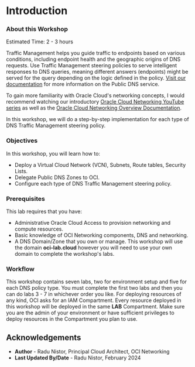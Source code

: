 # Introduction

### About this Workshop

Estimated Time: 2 - 3 hours

Traffic Management helps you guide traffic to endpoints based on various conditions, including endpoint health and the geographic origins of DNS requests. Use Traffic Management steering policies to serve intelligent responses to DNS queries, meaning different answers (endpoints) might be served for the query depending on the logic defined in the policy. [Visit our documentation](https://docs.oracle.com/en-us/iaas/Content/DNS/home.htm) for more information on the Public DNS service. 

To gain more familiarity with Oracle Cloud's networking concepts, I would recommend watching our introductory [Oracle Cloud Networking YouTube series](https://youtu.be/mIYSgeX5FkM) as well as the [Oracle Cloud Networking Overview Documentation](https://docs.cloud.oracle.com/iaas/Content/Network/Concepts/overview.htm).

In this workshop, we will do a step-by-step implementation for each type of DNS Traffic Management steering policy. 

### Objectives

In this workshop, you will learn how to:

* Deploy a Virtual Cloud Network (VCN), Subnets, Route tables, Security Lists.
* Delegate Public DNS Zones to OCI.
* Configure each type of DNS Traffic Management steering policy.

### Prerequisites

This lab requires that you have:

* Administrative Oracle Cloud Access to provision networking and compute resources.
* Basic knowledge of OCI Networking components, DNS and networking.
* A DNS Domain/Zone that you own or manage. This workshop will use the domain **oci-lab.cloud** however you will need to use your own domain to complete the workshop's labs.

### Workflow

This workshop contains seven labs, two for environment setup and five for each DNS policy type. You must complete the first two labs and then you can do labs 3 - 7 in whichever order you like. 
For deploying resources of any kind, OCI asks for an IAM Compartment. Every resource deployed in this workshop will be deployed in the same **LAB** Compartment. Make sure you are the admin of your environment or have sufficient privileges to deploy resources in the Compartment you plan to use.

## Acknowledgements

* **Author** - Radu Nistor, Principal Cloud Architect, OCI Networking
* **Last Updated By/Date** - Radu Nistor, February 2024